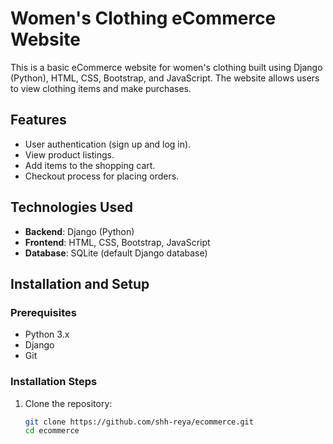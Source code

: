 # Women's Clothing eCommerce Website

This is a basic eCommerce website for women's clothing built using Django (Python), HTML, CSS, Bootstrap, and JavaScript. The website allows users to view clothing items and make purchases.

## Features

- User authentication (sign up and log in).
- View product listings.
- Add items to the shopping cart.
- Checkout process for placing orders.

## Technologies Used

- **Backend**: Django (Python)
- **Frontend**: HTML, CSS, Bootstrap, JavaScript
- **Database**: SQLite (default Django database)

## Installation and Setup

### Prerequisites

- Python 3.x
- Django
- Git

### Installation Steps

1. Clone the repository:

   ```bash
   git clone https://github.com/shh-reya/ecommerce.git
   cd ecommerce
